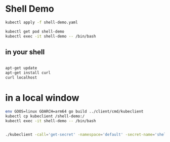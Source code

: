 # Shell Demo

```bash
kubectl apply -f shell-demo.yaml

kubectl get pod shell-demo
kubectl exec -it shell-demo -- /bin/bash

```

## in your shell

```bash

apt-get update
apt-get install curl
curl localhost
```

# in a local window

```bash
env GOOS=linux GOARCH=arm64 go build ../client/cmd/kubeclient
kubectl cp kubeclient /shell-demo:/
kubectl exec -it shell-demo -- /bin/bash
```

```bash

./kubeclient -call='get-secret' -namespace='default' -secret-name='shell-demo'
```